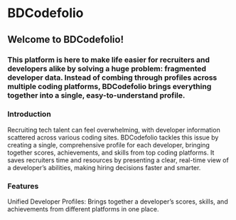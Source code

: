 # BDCodefolio
## Welcome to BDCodefolio! 

### This platform is here to make life easier for recruiters and developers alike by solving a huge problem: fragmented developer data. Instead of combing through profiles across multiple coding platforms, BDCodefolio brings everything together into a single, easy-to-understand profile.

### Introduction
Recruiting tech talent can feel overwhelming, with developer information scattered across various coding sites. BDCodefolio tackles this issue by creating a single, comprehensive profile for each developer, bringing together scores, achievements, and skills from top coding platforms. It saves recruiters time and resources by presenting a clear, real-time view of a developer’s abilities, making hiring decisions faster and smarter.

### Features
Unified Developer Profiles: Brings together a developer’s scores, skills, and achievements from different platforms in one place.

